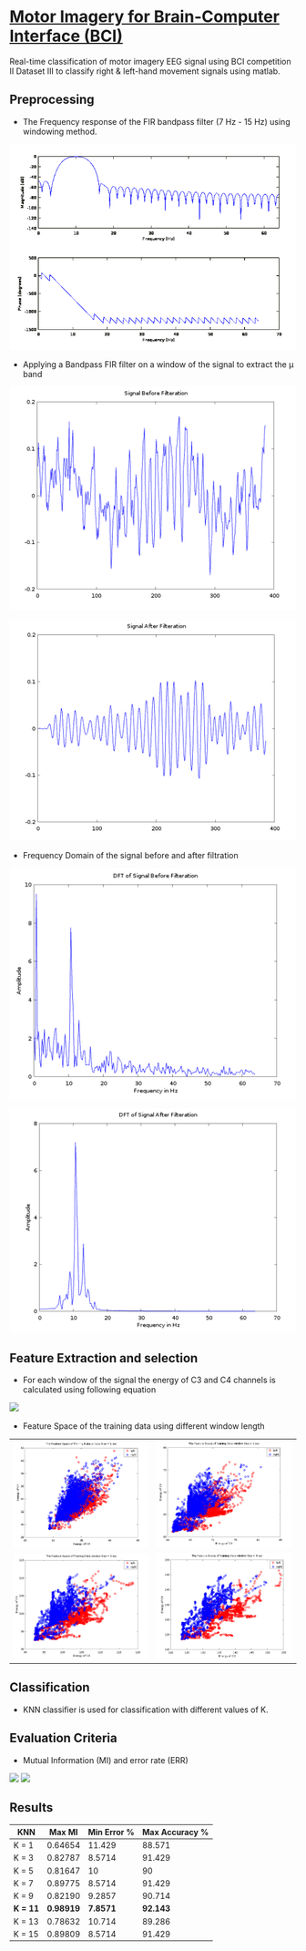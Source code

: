 # [Motor Imagery for Brain-Computer Interface (BCI)](https://drive.google.com/file/d/1M8WLJuRAp7iPqaUfFI3_yNTL50aOy2lx/view)

Real-time classification of motor imagery EEG signal using BCI competition II Dataset III to classify right & left-hand movement signals using matlab. 

## Preprocessing

* The Frequency response of the FIR bandpass filter (7 Hz - 15 Hz) using windowing method.

![](images/FIR.png)

* Applying a Bandpass FIR filter on a window of the signal to extract the µ band

![](images/BF.png)

![](images/AF.png)

* Frequency Domain of the signal before and after filtration

![](images/FBF.png)

![](images/FAF.png)

## Feature Extraction and selection

* For each window of the signal the energy of C3 and C4 channels is calculated using following
equation

<img src="https://render.githubusercontent.com/render/math?math=Es = \sum_{n=0}^{N-1} s(n)^2">

* Feature Space of the training data using different window length

|                     |                    |
|---------------------|--------------------|
| ![](images/FS1.png) | ![](images/FS2.png)|
| ![](images/FS3.png) | ![](images/FS4.png)|

## Classification

* KNN classifier is used for classification with different values of K. 

## Evaluation Criteria 

* Mutual Information (MI) and error rate (ERR)

<img src="https://render.githubusercontent.com/render/math?math=MI = \frac{1}{2}log(1+SNR)"> 

<img src="https://render.githubusercontent.com/render/math?math=SNR = \frac{\sigma_{signal}^2}{\sigma_{noise}^2}">

## Results



|KNN  | Max MI | Min Error \% | Max Accuracy %  |
|--------|--------|--------|--------|
|K = 1 | 0.64654 | 11.429 | 88.571|
|K = 3 | 0.82787 | 8.5714| 91.429|
|K = 5 | 0.81647 | 10| 90|
|K = 7 | 0.89775 | 8.5714 | 91.429|
|K = 9 | 0.82190 | 9.2857 | 90.714|
|**K = 11**| **0.98919** | **7.8571** |**92.143**|
|K = 13| 0.78632 | 10.714  | 89.286|
|K = 15| 0.89809 | 8.5714 | 91.429|
